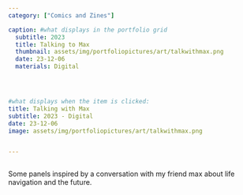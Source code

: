 ```yaml
---
category: ["Comics and Zines"]

caption: #what displays in the portfolio grid
  subtitle: 2023
  title: Talking to Max
  thumbnail: assets/img/portfoliopictures/art/talkwithmax.png
  date: 23-12-06
  materials: Digital




#what displays when the item is clicked:
title: Talking with Max
subtitle: 2023 - Digital
date: 23-12-06
image: assets/img/portfoliopictures/art/talkwithmax.png


---
```

<div class="row padded">
 <div class="col-md-12 col-sm-12 ">
     <img class="img-fluid d-block mx-auto" src="assets/img/portfoliopictures/art/talkwithmax.png" alt=""/>
  </div>
   <div class="col-md-6 col-sm-6 ">
     <img class="img-fluid d-block mx-auto" src="assets/img/portfoliopictures/art/talk2.png" alt=""/>
  </div>
   <div class="col-md-6 col-sm-6 ">
     <img class="img-fluid d-block mx-auto" src="assets/img/portfoliopictures/art/talk3.png" alt=""/>
  </div>
</div>

Some panels inspired by a conversation with my friend max about life navigation and the future. 